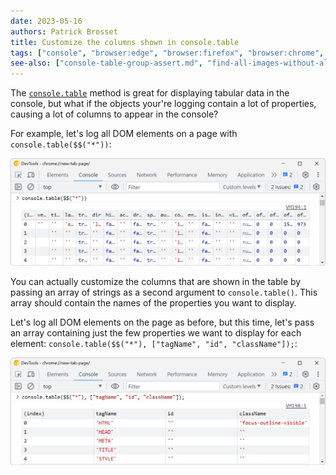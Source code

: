 ```yaml
---
date: 2023-05-16
authors: Patrick Brosset
title: Customize the columns shown in console.table
tags: ["console", "browser:edge", "browser:firefox", "browser:chrome", "browser:safari","browser:polypane"]
see-also: ["console-table-group-assert.md", "find-all-images-without-alt-text.md"]
---
```


The [`console.table`](./console-table-group-assert.md) method is great for displaying tabular data in the console, but what if the objects your're logging contain a lot of properties, causing a lot of columns to appear in the console?

For example, let's log all DOM elements on a page with `console.table($$("*"))`:

![Example of a console.table output in Chrome DevTools showing a lot of columns, making it hard to read each column header](../../assets/img/customize-console-table-columns.png)

You can actually customize the columns that are shown in the table by passing an array of strings as a second argument to `console.table()`. This array should contain the names of the properties you want to display.

Let's log all DOM elements on the page as before, but this time, let's pass an array containing just the few properties we want to display for each element: `console.table($$("*"), ["tagName", "id", "className"]);`:

![Example of a console.table output in Chrome DevTools showing just a few specific columns](../../assets/img/customize-console-table-columns-2.png)
